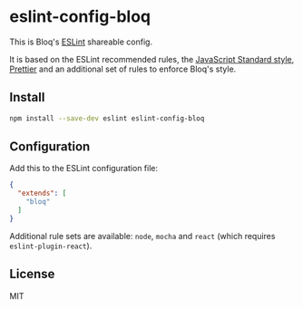 # eslint-config-bloq

This is Bloq's [ESLint](https://eslint.org) shareable config.

It is based on the ESLint recommended rules, the [JavaScript Standard style](https://standardjs.com/), [Prettier](https://prettier.io) and an additional set of rules to enforce Bloq's style.

## Install

```bash
npm install --save-dev eslint eslint-config-bloq
```

## Configuration

Add this to the ESLint configuration file:

```json
{
  "extends": [
    "bloq"
  ]
}
```

Additional rule sets are available: `node`, `mocha` and `react` (which requires `eslint-plugin-react`).

## License

MIT
